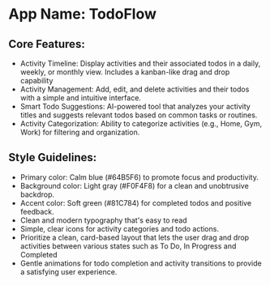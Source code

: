 # **App Name**: TodoFlow

## Core Features:

- Activity Timeline: Display activities and their associated todos in a daily, weekly, or monthly view. Includes a kanban-like drag and drop capability
- Activity Management: Add, edit, and delete activities and their todos with a simple and intuitive interface.
- Smart Todo Suggestions: AI-powered tool that analyzes your activity titles and suggests relevant todos based on common tasks or routines.
- Activity Categorization: Ability to categorize activities (e.g., Home, Gym, Work) for filtering and organization.

## Style Guidelines:

- Primary color: Calm blue (#64B5F6) to promote focus and productivity.
- Background color: Light gray (#F0F4F8) for a clean and unobtrusive backdrop.
- Accent color: Soft green (#81C784) for completed todos and positive feedback.
- Clean and modern typography that's easy to read
- Simple, clear icons for activity categories and todo actions.
- Prioritize a clean, card-based layout that lets the user drag and drop activities between various states such as To Do, In Progress and Completed
- Gentle animations for todo completion and activity transitions to provide a satisfying user experience.